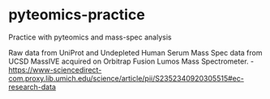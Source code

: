 # pyteomics-practice
Practice with pyteomics and mass-spec analysis

Raw data from UniProt and Undepleted Human Serum Mass Spec data from UCSD MassIVE acquired on Orbitrap Fusion Lumos Mass Spectrometer. - https://www-sciencedirect-com.proxy.lib.umich.edu/science/article/pii/S2352340920305515#ec-research-data
